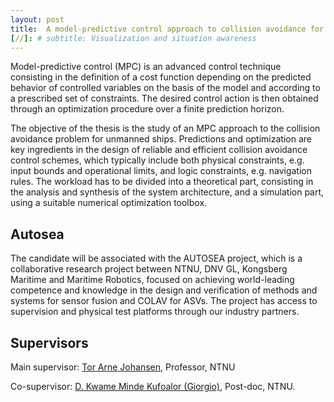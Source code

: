 ```yaml
---
layout: post
title:  A model-predictive control approach to collision avoidance for ASVs
[//]: # subtitle: Visualization and situation awareness
---
```

Model-predictive control (MPC) is an advanced control technique consisting in the definition of a cost function depending on the predicted behavior of controlled variables on the basis of the model and according to a prescribed set of constraints. The desired control action is then obtained through an optimization procedure over a finite prediction horizon.

The objective of the thesis is the study of an MPC approach to the collision avoidance problem for unmanned ships. Predictions and optimization are key ingredients in the design of reliable and efficient collision avoidance control schemes, which typically include both physical constraints, e.g. input bounds and operational limits, and logic constraints, e.g. navigation rules. The workload has to be divided into a theoretical part, consisting in the analysis and synthesis of the system architecture, and a simulation part, using a suitable numerical optimization toolbox.

## Autosea
The candidate will be associated with the AUTOSEA project, which is a collaborative research project between NTNU, DNV GL, Kongsberg Maritime and Maritime Robotics, focused on achieving world-leading competence and knowledge in the design and verification of methods and systems for sensor fusion and COLAV for ASVs. The project has access to supervision and physical test platforms through our industry partners.

## Supervisors

Main supervisor: [Tor Arne Johansen](http://www.ntnu.no/ansatte/torarnj), Professor, NTNU

Co-supervisor: [D. Kwame Minde Kufoalor (Giorgio)](http://www.ntnu.no/ansatte/kufoalor), Post-doc, NTNU.

